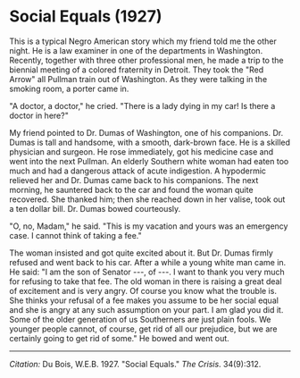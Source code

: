 <!--
title:   Social Equals
author:  Du Bois, W.E.B.
journal: The Crisis
year:    1927
volume:  34
issue:   9
pages:   312
-->

# Social Equals (1927)

This is a typical Negro American story which my friend told me the other night. He is a law examiner in one of the departments in Washington. Recently, together with three other professional men, he made a trip to the biennial meeting of a colored fraternity in Detroit. They took the "Red Arrow" all Pullman train out of Washington. As they were talking in the smoking room, a porter came in.

"A doctor, a doctor," he cried. "There is a lady dying in my car! Is there a doctor in here?"

My friend pointed to Dr. Dumas of Washington, one of his companions. Dr. Dumas is tall and handsome, with a smooth, dark-brown face. He is a skilled physician and surgeon. He rose immediately, got his medicine case and went into the next Pullman. An elderly Southern white woman had eaten too much and had a dangerous attack of acute indigestion. A hypodermic relieved her and Dr. Dumas came back to his companions. The next morning, he sauntered back to the car and found the woman quite recovered. She thanked him; then she reached down in her valise, took out a ten dollar bill. Dr. Dumas bowed courteously.

"O, no, Madam," he said. "This is my vacation and yours was an emergency case. I cannot think of taking a fee."

The woman insisted and got quite excited about it. But Dr. Dumas firmly refused and went back to his car. After a while a young white man came in. He said: "I am the son of Senator ---, of ---. I want to thank you very much for refusing to take that fee. The old woman in there is raising a great deal of excitement and is very angry. Of course you know what the trouble is. She thinks your refusal of a fee makes you assume to be her social equal and she is angry at any such assumption on your part. I am glad you did it. Some of the older generation of us Southerners are just plain fools. We younger people cannot, of course, get rid of all our prejudice, but we are certainly going to get rid of some." He bowed and went out.

_________________
*Citation:* Du Bois, W.E.B. 1927. "Social Equals." *The Crisis*. 34(9):312.
